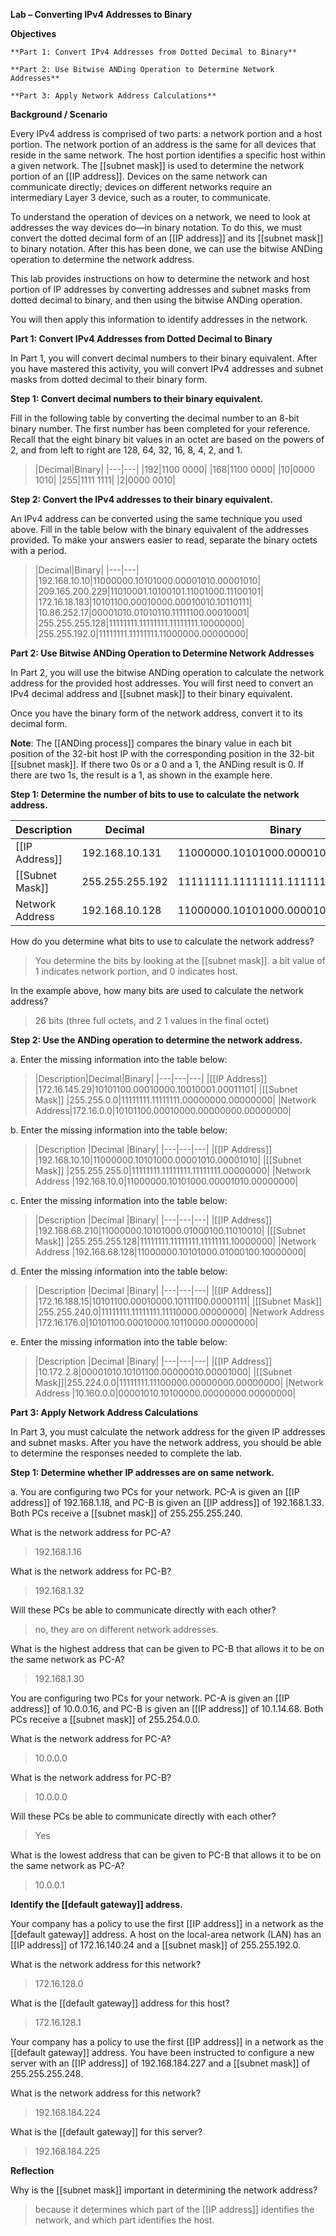 **Lab – Converting IPv4 Addresses to Binary**

**Objectives**

	**Part 1: Convert IPv4 Addresses from Dotted Decimal to Binary**

	**Part 2: Use Bitwise ANDing Operation to Determine Network Addresses**

	**Part 3: Apply Network Address Calculations**

**Background / Scenario**

Every IPv4 address is comprised of two parts: a network portion and a host portion. The network portion of an address is the same for all devices that reside in the same network. The host portion identifies a specific host within a given network. The [[subnet mask]] is used to determine the network portion of an [[IP address]]. Devices on the same network can communicate directly; devices on different networks require an intermediary Layer 3 device, such as a router, to communicate.

To understand the operation of devices on a network, we need to look at addresses the way devices do—in binary notation. To do this, we must convert the dotted decimal form of an [[IP address]] and its [[subnet mask]] to binary notation. After this has been done, we can use the bitwise ANDing operation to determine the network address.

This lab provides instructions on how to determine the network and host portion of IP addresses by converting addresses and subnet masks from dotted decimal to binary, and then using the bitwise ANDing operation.

You will then apply this information to identify addresses in the network.

**Part 1: Convert IPv4 Addresses from Dotted Decimal to Binary**

In Part 1, you will convert decimal numbers to their binary equivalent. After you have mastered this activity, you will convert IPv4 addresses and subnet masks from dotted decimal to their binary form.

**Step 1: Convert decimal numbers to their binary equivalent.**

Fill in the following table by converting the decimal number to an 8-bit binary number. The first number has been completed for your reference. Recall that the eight binary bit values in an octet are based on the powers of 2, and from left to right are 128, 64, 32, 16, 8, 4, 2, and 1.

> |Decimal|Binary|
|---|---|
|192|1100 0000|
|168|1100 0000|
|10|0000 1010|
|255|1111 1111|
|2|0000 0010|

**Step 2: Convert the IPv4 addresses to their binary equivalent.**

An IPv4 address can be converted using the same technique you used above. Fill in the table below with the binary equivalent of the addresses provided. To make your answers easier to read, separate the binary octets with a period.



> |Decimal|Binary|
|---|---|
|192.168.10.10|11000000.10101000.00001010.00001010|
|209.165.200.229|11010001.10100101.11001000.11100101|
|172.16.18.183|10101100.00010000.00010010.10110111|
|10.86.252.17|00001010.01010110.11111100.00010001|
|255.255.255.128|11111111.11111111.11111111.10000000|
|255.255.192.0|11111111.11111111.11000000.00000000|


**Part 2: Use Bitwise ANDing Operation to Determine Network Addresses**

In Part 2, you will use the bitwise ANDing operation to calculate the network address for the provided host addresses. You will first need to convert an IPv4 decimal address and [[subnet mask]] to their binary equivalent.

Once you have the binary form of the network address, convert it to its decimal form.

**Note**: The [[ANDing process]] compares the binary value in each bit position of the 32-bit host IP with the corresponding position in the 32-bit [[subnet mask]]. If there two 0s or a 0 and a 1, the ANDing result is 0. If there are two 1s, the result is a 1, as shown in the example here.

**Step 1: Determine the number of bits to use to calculate the network address.**

|Description|Decimal|Binary|
|---|---|---|
|[[IP Address]] |192.168.10.131 |11000000.10101000.00001010.10000011|
|[[Subnet Mask]] |255.255.255.192 |11111111.11111111.11111111.11000000|
|Network Address |192.168.10.128 |11000000.10101000.00001010.10000000|

How do you determine what bits to use to calculate the network address?

> You determine the bits by looking at the [[subnet mask]]. a bit value of 1 indicates network portion, and 0 indicates host.


In the example above, how many bits are used to calculate the network address?

> 26 bits (three full octets, and 2 1 values in the final octet)


**Step 2: Use the ANDing operation to determine the network address.**

a. Enter the missing information into the table below:

>|Description|Decimal|Binary|
|---|---|---|
|[[IP Address]] |172.16.145.29|10101100.00010000.10010001.00011101|
|[[Subnet Mask]] |255.255.0.0|11111111.11111111.00000000.00000000|
|Network Address|172.16.0.0|10101100.00010000.00000000.00000000|

b. Enter the missing information into the table below:

> |Description |Decimal |Binary|
|---|---|---|
|[[IP Address]] |192.168.10.10|11000000.10101000.00001010.00001010|
|[[Subnet Mask]] |255.255.255.0|11111111.11111111.11111111.00000000|
|Network Address |192.168.10.0|11000000.10101000.00001010.00000000|

c. Enter the missing information into the table below:

> |Description |Decimal |Binary|
|---|---|---|
|[[IP Address]] |192.168.68.210|11000000.10101000.01000100.11010010|
|[[Subnet Mask]] |255.255.255.128|11111111.11111111.11111111.10000000|
|Network Address |192.168.68.128|11000000.10101000.01000100.10000000|

d. Enter the missing information into the table below:

> |Description |Decimal |Binary|
|---|---|---|
|[[IP Address]] |172.16.188.15|10101100.00010000.10111100.00001111|
|[[Subnet Mask]] |255.255.240.0|11111111.11111111.11110000.00000000|
|Network Address |172.16.176.0|10101100.00010000.10110000.00000000|

e. Enter the missing information into the table below:

> |Description |Decimal |Binary|
|---|---|---|
|[[IP Address]] |10.172.2.8|00001010.10101100.00000010.00001000|
|[[Subnet Mask]]|255.224.0.0|11111111.11100000.00000000.00000000|
|Network Address |10.160.0.0|00001010.10100000.00000000.00000000|



**Part 3: Apply Network Address Calculations**

In Part 3, you must calculate the network address for the given IP addresses and subnet masks. After you have the network address, you should be able to determine the responses needed to complete the lab.

**Step 1: Determine whether IP addresses are on same network.**

a. You are configuring two PCs for your network. PC-A is given an [[IP address]] of 192.168.1.18, and PC-B is given an [[IP address]] of 192.168.1.33. Both PCs receive a [[subnet mask]] of 255.255.255.240.

What is the network address for PC-A? 

> 192.168.1.16 

What is the network address for PC-B? 

> 192.168.1.32

Will these PCs be able to communicate directly with each other? 

> no, they are on different network addresses.

What is the highest address that can be given to PC-B that allows it to be on the same network as PC-A? 

> 192.168.1.30


You are configuring two PCs for your network. PC-A is given an [[IP address]] of 10.0.0.16, and PC-B is given an [[IP address]] of 10.1.14.68. Both PCs receive a [[subnet mask]] of 255.254.0.0.


What is the network address for PC-A? 

> 10.0.0.0

What is the network address for PC-B?

> 10.0.0.0

Will these PCs be able to communicate directly with each other?

> Yes

What is the lowest address that can be given to PC-B that allows it to be on the same network as PC-A?

> 10.0.0.1

**Identify the [[default gateway]] address.**  

Your company has a policy to use the first [[IP address]] in a network as the [[default gateway]] address. A host on the local-area network (LAN) has an [[IP address]] of 172.16.140.24 and a [[subnet mask]] of 255.255.192.0.  

What is the network address for this network?  

> 172.16.128.0  

What is the [[default gateway]] address for this host?  

> 172.16.128.1  


Your company has a policy to use the first [[IP address]] in a network as the [[default gateway]] address. You have been instructed to configure a new server with an [[IP address]] of 192.168.184.227 and a [[subnet mask]] of 255.255.255.248.  

What is the network address for this network?  

> 192.168.184.224  

What is the [[default gateway]] for this server?  

> 192.168.184.225  


**Reflection**

Why is the [[subnet mask]] important in determining the network address?

> because it determines which part of the [[IP address]] identifies the network, and which part identifies the host.